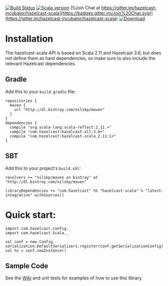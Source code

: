 [![Build Status](https://drone.io/github.com/hazelcast-incubator/hazelcast-scala/status.png)](https://drone.io/github.com/hazelcast-incubator/hazelcast-scala)
[![Scala version](https://img.shields.io/badge/scala-2.11-orange.svg)](http://www.scala-lang.org/api/2.11.7/)
[![Join Chat at https://gitter.im/hazelcast-incubator/hazelcast-scala](https://badges.gitter.im/Join%20Chat.svg)](https://gitter.im/hazelcast-incubator/hazelcast-scala)
[![Download](https://api.bintray.com/packages/nilskp/maven/hazelcast-scala/images/download.svg)](https://bintray.com/nilskp/maven/hazelcast-scala/_latestVersion#files)

# Installation

The hazelcast-scala API is based on Scala 2.11 and Hazelcast 3.6, but does not define them as hard dependencies, so make sure to also include the relevant Hazelcast dependencies.

## Gradle
Add this to your `build.gradle` file:

    repositories {
      maven {
        url "http://dl.bintray.com/nilskp/maven" 
      }
    }
    dependencies {
      compile "org.scala-lang:scala-reflect:2.11.+"
      compile "com.hazelcast:hazelcast-all:3.6+"
      compile "com.hazelcast:hazelcast-scala_2.11:1+"
    }

## SBT
Add this to your project's `build.sbt`:

    resolvers += "nilskp/maven on bintray" at "http://dl.bintray.com/nilskp/maven"

    libraryDependencies += "com.hazelcast" %% "hazelcast-scala" % "latest-integration" withSources()


# Quick start:

    import com.hazelcast.config._
    import com.hazelcast.Scala._
    
    val conf = new Config
    serialization.DefaultSerializers.register(conf.getSerializationConfig)
    val hz = conf.newInstance()


## Sample Code ##
See the [Wiki](../../wiki) and unit tests for examples of how to use this library.
